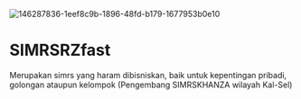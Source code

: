 ![146287836-1eef8c9b-1896-48fd-b179-1677953b0e10](https://user-images.githubusercontent.com/95389491/200217799-3e0a3481-2942-49c9-914f-c37443377a37.jpeg)
# SIMRSRZfast
Merupakan simrs yang haram dibisniskan, baik untuk kepentingan pribadi, golongan ataupun kelompok (Pengembang SIMRSKHANZA wilayah Kal-Sel)
